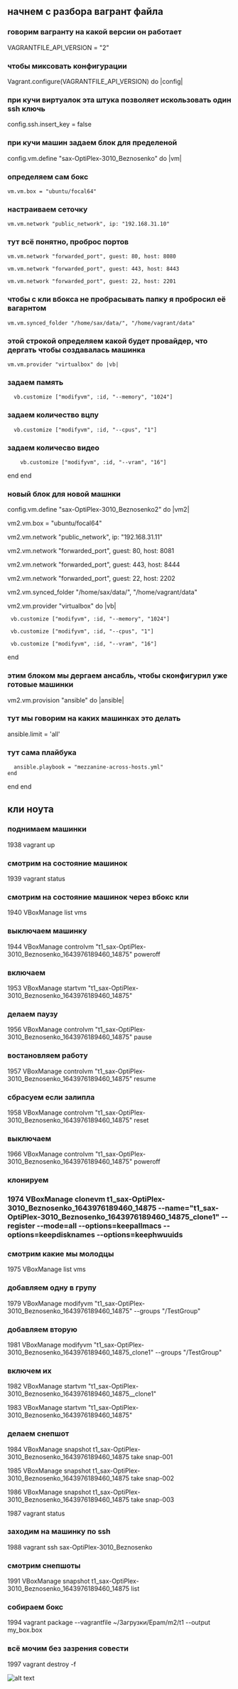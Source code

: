 ## начнем с разбора вагрант файла


### говорим вагранту на какой версии он работает

VAGRANTFILE_API_VERSION = "2"

### чтобы миксовать конфигурации

Vagrant.configure(VAGRANTFILE_API_VERSION) do |config|

### при кучи виртуалок эта штука позволяет искользовать один ssh ключь
 
  config.ssh.insert_key = false

### при кучи машин задаем блок для пределеной

  config.vm.define "sax-OptiPlex-3010_Beznosenko" do |vm|
  
###  определяем сам бокс
  
    vm.vm.box = "ubuntu/focal64"
    
###   настраиваем сеточку
    
    vm.vm.network "public_network", ip: "192.168.31.10"
    
###     тут всё понятно, проброс портов
    
    vm.vm.network "forwarded_port", guest: 80, host: 8080
    
    vm.vm.network "forwarded_port", guest: 443, host: 8443
    
    vm.vm.network "forwarded_port", guest: 22, host: 2201
    
###     чтобы с кли вбокса не пробрасывать папку я пробросил её вагарнтом
    
	vm.vm.synced_folder "/home/sax/data/", "/home/vagrant/data"
	
###   этой строкой определяем какой будет провайдер, что дергать чтобы создавалась машинка
  
    vm.vm.provider "virtualbox" do |vb|
    
 ###    задаем память 
    
      vb.customize ["modifyvm", :id, "--memory", "1024"]
      
  ###     задаем количество вцпу
      
      vb.customize ["modifyvm", :id, "--cpus", "1"]
      
  ###     задаем количесво видео
      
	    vb.customize ["modifyvm", :id, "--vram", "16"]
	  
  end
end

### новый блок для новой машнки

 config.vm.define "sax-OptiPlex-3010_Beznosenko2" do |vm2|
 
   vm2.vm.box = "ubuntu/focal64"
   
   vm2.vm.network "public_network", ip: "192.168.31.11"
   
   vm2.vm.network "forwarded_port", guest: 80, host: 8081
   
   vm2.vm.network "forwarded_port", guest: 443, host: 8444
   
   vm2.vm.network "forwarded_port", guest: 22, host: 2202
   
   vm2.vm.synced_folder "/home/sax/data/", "/home/vagrant/data"
   
   vm2.vm.provider "virtualbox" do |vb|
   
     vb.customize ["modifyvm", :id, "--memory", "1024"]
     
     vb.customize ["modifyvm", :id, "--cpus", "1"]
     
     vb.customize ["modifyvm", :id, "--vram", "16"]
     
end



### этим блоком мы дергаем ансабль, чтобы сконфигурил уже готовые машинки

   vm2.vm.provision "ansible" do |ansible|
   
###    тут мы говорим на каких машинках это делать
   ansible.limit = 'all'
   
###    тут сама плайбука
      ansible.playbook = "mezzanine-across-hosts.yml"
    end
 end
end









## кли ноута


### поднимаем машинки 

1938  vagrant up 

### смотрим на состояние машинок

 1939  vagrant status 
 
###  смотрим на состояние машинок через вбокс кли
 
 1940  VBoxManage list vms
 
###  выключаем машинку
 
 1944  VBoxManage controlvm "t1_sax-OptiPlex-3010_Beznosenko_1643976189460_14875" poweroff
 
###  включаем 
 
 1953  VBoxManage startvm "t1_sax-OptiPlex-3010_Beznosenko_1643976189460_14875"
 
###  делаем паузу
 
 1956  VBoxManage controlvm "t1_sax-OptiPlex-3010_Beznosenko_1643976189460_14875" pause
 
###  востановляем работу
 
 1957  VBoxManage controlvm "t1_sax-OptiPlex-3010_Beznosenko_1643976189460_14875" resume
 
###  сбрасуем если залипла
 
 1958  VBoxManage controlvm "t1_sax-OptiPlex-3010_Beznosenko_1643976189460_14875" reset
 
###  выключаем 
 
 1966  VBoxManage controlvm "t1_sax-OptiPlex-3010_Beznosenko_1643976189460_14875" poweroff

###  клонируем
 
###  1974  VBoxManage clonevm t1_sax-OptiPlex-3010_Beznosenko_1643976189460_14875 --name="t1_sax-OptiPlex-3010_Beznosenko_1643976189460_14875_clone1" --register --mode=all --options=keepallmacs --options=keepdisknames --options=keephwuuids
 
###  смотрим какие мы молодцы
 
 1975  VBoxManage list vms
 
###  добавляем одну в групу 
 
 1979  VBoxManage modifyvm "t1_sax-OptiPlex-3010_Beznosenko_1643976189460_14875" --groups "/TestGroup"
 
###  добавляем вторую
 
 1981  VBoxManage modifyvm "t1_sax-OptiPlex-3010_Beznosenko_1643976189460_14875_clone1" --groups "/TestGroup"
 
###  включем их
 
 1982  VBoxManage startvm "t1_sax-OptiPlex-3010_Beznosenko_1643976189460_14875__clone1"
 
 1983  VBoxManage startvm "t1_sax-OptiPlex-3010_Beznosenko_1643976189460_14875"
 
###  делаем снепшот 
 
 1984  VBoxManage snapshot t1_sax-OptiPlex-3010_Beznosenko_1643976189460_14875 take snap-001
 
 1985  VBoxManage snapshot t1_sax-OptiPlex-3010_Beznosenko_1643976189460_14875 take snap-002
 
 1986  VBoxManage snapshot t1_sax-OptiPlex-3010_Beznosenko_1643976189460_14875 take snap-003
 
 
 
 
 1987  vagrant status 
 
###  заходим на машинку по ssh
 
 1988  vagrant ssh sax-OptiPlex-3010_Beznosenko 
 
 ### смотрим снепшоты
 
 1991  VBoxManage snapshot t1_sax-OptiPlex-3010_Beznosenko_1643976189460_14875 list
 
 ### собираем бокс
 
 1994  vagrant package --vagrantfile ~/Загрузки/Epam/m2/t1 --output my_box.box
 
###  всё мочим без зазрения совести
 
 1997  vagrant destroy -f
 
  ![alt text](https://github.com/vadimbeznosenko/DevOps_online_Kyiv_2022Q1Q2/blob/master/m2/task2.1/UC-eeffe613-cfb0-447a-bd1f-87e25a4a16b5.jpg)
 
